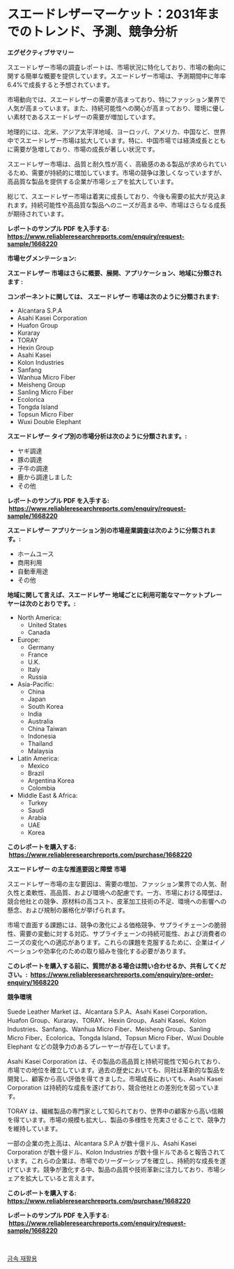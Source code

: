 <p><h1>スエードレザーマーケット：2031年までのトレンド、予測、競争分析</h1></p><p><strong>エグゼクティブサマリー</strong></p>
<p><p>スエードレザー市場の調査レポートは、市場状況に特化しており、市場の動向に関する簡単な概要を提供しています。スエードレザー市場は、予測期間中に年率6.4%で成長すると予想されています。</p><p>市場動向では、スエードレザーの需要が高まっており、特にファッション業界で人気が高まっています。また、持続可能性への関心が高まっており、環境に優しい素材であるスエードレザーの需要が増加しています。</p><p>地理的には、北米、アジア太平洋地域、ヨーロッパ、アメリカ、中国など、世界中でスエードレザー市場は拡大しています。特に、中国市場では経済成長とともに需要が急増しており、市場の成長が著しい状況です。</p><p>スエードレザー市場は、品質と耐久性が高く、高級感のある製品が求められているため、需要が持続的に増加しています。市場の競争は激しくなっていますが、高品質な製品を提供する企業が市場シェアを拡大しています。</p><p>総じて、スエードレザー市場は着実に成長しており、今後も需要の拡大が見込まれます。持続可能性や高品質な製品へのニーズが高まる中、市場はさらなる成長が期待されています。</p></p>
<p><strong>レポートのサンプル PDF を入手する: <a href="https://www.reliableresearchreports.com/enquiry/request-sample/1668220">https://www.reliableresearchreports.com/enquiry/request-sample/1668220</a></strong></p>
<p><strong>市場セグメンテーション:</strong></p>
<p><strong> スエードレザー 市場はさらに概要、展開、アプリケーション、地域に分類されます :</strong></p>
<p><strong>コンポーネントに関しては、 スエードレザー 市場は次のように分類されます: &nbsp;</strong></p>
<p><ul><li>Alcantara S.P.A</li><li>Asahi Kasei Corporation</li><li>Huafon Group</li><li>Kuraray</li><li>TORAY</li><li>Hexin Group</li><li>Asahi Kasei</li><li>Kolon Industries</li><li>Sanfang</li><li>Wanhua Micro Fiber</li><li>Meisheng Group</li><li>Sanling Micro Fiber</li><li>Ecolorica</li><li>Tongda Island</li><li>Topsun Micro Fiber</li><li>Wuxi Double Elephant</li></ul></p>
<p><strong> スエードレザー タイプ別の市場分析は次のように分類されます。:</strong></p>
<p><ul><li>ヤギ調達</li><li>豚の調達</li><li>子牛の調達</li><li>鹿から調達しました</li><li>その他</li></ul></p>
<p><strong>レポートのサンプル PDF を入手する: &nbsp;<a href="https://www.reliableresearchreports.com/enquiry/request-sample/1668220">https://www.reliableresearchreports.com/enquiry/request-sample/1668220</a></strong></p>
<p><strong> スエードレザー アプリケーション別の市場産業調査は次のように分類されます。:</strong></p>
<p><ul><li>ホームユース</li><li>商用利用</li><li>自動車用途</li><li>その他</li></ul></p>
<p><strong>地域に関して言えば、スエードレザー 地域ごとに利用可能なマーケットプレーヤーは次のとおりです。:</strong></p>
<p><ul>
    <li>
        North America:
        <ul>
            <li>United States</li>
            <li>Canada</li>
        </ul>
    </li>
    <li>
        Europe:
        <ul>
            <li>Germany</li>
            <li>France</li>
            <li>U.K.</li>
            <li>Italy</li>
            <li>Russia</li>
        </ul>
    </li>
    <li>
        Asia-Pacific:
        <ul>
            <li>China</li>
            <li>Japan</li>
            <li>South Korea</li>
            <li>India</li>
            <li>Australia</li>
            <li>China Taiwan</li>
            <li>Indonesia</li>
            <li>Thailand</li>
            <li>Malaysia</li>
        </ul>
    </li>
    <li>
        Latin America:
        <ul>
            <li>Mexico</li>
            <li>Brazil</li>
            <li>Argentina Korea</li>
            <li>Colombia</li>
        </ul>
    </li>
    <li>
        Middle East & Africa:
        <ul>
            <li>Turkey</li>
            <li>Saudi</li>
            <li>Arabia</li>
            <li>UAE</li>
            <li>Korea</li>
        </ul>
    </li>
    </ul></p>
<p><strong>このレポートを購入する: &nbsp;<a href="https://www.reliableresearchreports.com/purchase/1668220">https://www.reliableresearchreports.com/purchase/1668220</a></strong></p>
<p><strong>スエードレザー の主な推進要因と障壁 市場</strong></p>
<p><p>スエードレザー市場の主な要因は、需要の増加、ファッション業界での人気、耐久性と柔軟性、高品質、および環境への配慮です。一方、市場における障壁は、競合他社との競争、原材料の高コスト、皮革加工技術の不足、環境への影響への懸念、および規制の厳格化が挙げられます。</p><p>市場で直面する課題には、競争の激化による価格競争、サプライチェーンの脆弱性、需要の変動に対する対応、サプライチェーンの持続可能性、および消費者のニーズの変化への適応があります。これらの課題を克服するために、企業はイノベーションや効率化のための取り組みを強化する必要があります。</p></p>
<p><strong>このレポートを購入する前に、質問がある場合は問い合わせるか、共有してください。:&nbsp; <a href="https://www.reliableresearchreports.com/enquiry/pre-order-enquiry/1668220">https://www.reliableresearchreports.com/enquiry/pre-order-enquiry/1668220</a></strong></p>
<p><strong>競争環境</strong></p>
<p><p>Suede Leather Market は、Alcantara S.P.A、Asahi Kasei Corporation、Huafon Group、Kuraray、TORAY、Hexin Group、Asahi Kasei、Kolon Industries、Sanfang、Wanhua Micro Fiber、Meisheng Group、Sanling Micro Fiber、Ecolorica、Tongda Island、Topsun Micro Fiber、Wuxi Double Elephant などの競争力のあるプレーヤーが存在しています。</p><p>Asahi Kasei Corporation は、その製品の高品質と持続可能性で知られており、市場での地位を確立しています。過去の歴史においても、同社は革新的な製品を開発し、顧客から高い評価を得てきました。市場成長においても、Asahi Kasei Corporation は持続的な成長を遂げており、競合他社との差別化を図っています。</p><p>TORAY は、繊維製品の専門家として知られており、世界中の顧客から高い信頼を得ています。市場の規模も拡大し、製品の多様性を充実させることで、競争力を維持しています。</p><p>一部の企業の売上高は、Alcantara S.P.A が数十億ドル、Asahi Kasei Corporation が数十億ドル、Kolon Industries が数十億ドルであると報告されています。これらの企業は、市場でのリーダーシップを確立し、持続的な成長を遂げています。競争が激化する中、製品の品質や技術革新に注力しており、市場シェアを拡大していると言えます。</p></p>
<p><strong>このレポートを購入する: &nbsp; <a href="https://www.reliableresearchreports.com/purchase/1668220">https://www.reliableresearchreports.com/purchase/1668220</a></strong></p>
<p><strong>レポートのサンプル PDF を入手する: &nbsp;<a href="https://www.reliableresearchreports.com/enquiry/request-sample/1668220">https://www.reliableresearchreports.com/enquiry/request-sample/1668220</a></strong><strong></strong></p>
<p>&nbsp;</p>
<p><p><a href="https://medium.com/@anvil67678789/%EA%B8%88%EC%86%8D-%EC%9E%AC%ED%99%9C%EC%9A%A9-%EC%8B%9C%EC%9E%A5-%EB%B6%84%EC%84%9D-%EA%B8%80%EB%A1%9C%EB%B2%8C-%EC%82%B0%EC%97%85-%EC%A0%84%EB%A7%9D-%EB%B0%8F-%EC%98%88%EC%B8%A1-2024%EB%85%84%EB%B6%80%ED%84%B0-2031%EB%85%84-521ed2706737">금속 재활용</a></p></p>